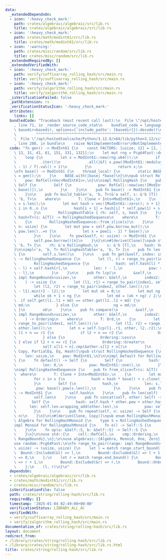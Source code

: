 ```yaml
---
data:
  _extendedDependsOn:
  - icon: ':heavy_check_mark:'
    path: crates/algebraic/algebraic/src/lib.rs
    title: crates/algebraic/algebraic/src/lib.rs
  - icon: ':heavy_check_mark:'
    path: crates/math/modint61/src/lib.rs
    title: crates/math/modint61/src/lib.rs
  - icon: ':warning:'
    path: crates/misc/random/src/lib.rs
    title: crates/misc/random/src/lib.rs
  _extendedRequiredBy: []
  _extendedVerifiedWith:
  - icon: ':heavy_check_mark:'
    path: verify/suffixarray_rolling_hash/src/main.rs
    title: verify/suffixarray_rolling_hash/src/main.rs
  - icon: ':heavy_check_mark:'
    path: verify/zalgorithm_rolling_hash/src/main.rs
    title: verify/zalgorithm_rolling_hash/src/main.rs
  _isVerificationFailed: false
  _pathExtension: rs
  _verificationStatusIcon: ':heavy_check_mark:'
  attributes:
    links: []
  bundledCode: "Traceback (most recent call last):\n  File \"/opt/hostedtoolcache/Python/3.12.8/x64/lib/python3.12/site-packages/onlinejudge_verify/documentation/build.py\"\
    , line 71, in _render_source_code_stat\n    bundled_code = language.bundle(stat.path,\
    \ basedir=basedir, options={'include_paths': [basedir]}).decode()\n          \
    \         ^^^^^^^^^^^^^^^^^^^^^^^^^^^^^^^^^^^^^^^^^^^^^^^^^^^^^^^^^^^^^^^^^^^^^^^^^^^^^^^^^\n\
    \  File \"/opt/hostedtoolcache/Python/3.12.8/x64/lib/python3.12/site-packages/onlinejudge_verify/languages/rust.py\"\
    , line 288, in bundle\n    raise NotImplementedError\nNotImplementedError\n"
  code: "fn gen() -> ModInt61 {\n    const FACTORS: [usize; 12] = [2, 3, 5, 7, 11,\
    \ 13, 31, 41, 61, 151, 331, 1321];\n    let mut rng = Pcg64Fast::default();\n\
    \    loop {\n        let x = ModInt61::new(rng.u64());\n        if FACTORS\n \
    \           .iter()\n            .all(|&f| x.pow((ModInt61::modulus() as usize\
    \ - 1) / f).val() > 1)\n        {\n            return x;\n        }\n    }\n}\n\
    \nfn base() -> ModInt61 {\n    thread_local! {\n        static BASE: ModInt61\
    \ = gen();\n    }\n    BASE.with(|base| *base)\n}\n\npub struct RollingHash {\n\
    \    pow: RefCell<Vec<ModInt61>>,\n}\n\nimpl RollingHash {\n    pub fn new() ->\
    \ Self {\n        Self {\n            pow: RefCell::new(vec![ModInt61::one(),\
    \ base()]),\n        }\n    }\n\n    pub fn base() -> ModInt61 {\n        base()\n\
    \    }\n\n    pub fn build_table<'a, 'b, T>(&'a self, s: &'b [T]) -> RollingHashTable<'a,\
    \ 'b, T>\n    where\n        T: Clone + Into<ModInt61>,\n    {\n        let n\
    \ = s.len();\n        let mut hash = vec![ModInt61::zero(); n + 1];\n        for\
    \ i in 0..n {\n            hash[i + 1] = hash[i] * self.pow(1) + s[i].clone().into();\n\
    \        }\n        RollingHashTable { rh: self, s, hash }\n    }\n\n    pub fn\
    \ hash<T>(s: &[T]) -> RollingHashedSequence\n    where\n        T: Clone + Into<ModInt61>,\n\
    \    {\n        RollingHashedSequence::from_slice(s)\n    }\n\n    fn expand(&self,\
    \ n: usize) {\n        let mut pow = self.pow.borrow_mut();\n        for i in\
    \ pow.len()..=n {\n            let x = pow[i - 1] * base();\n            pow.push(x);\n\
    \        }\n    }\n\n    fn pow(&self, n: usize) -> ModInt61 {\n        self.expand(n);\n\
    \        self.pow.borrow()[n]\n    }\n}\n\n#[derive(Clone)]\npub struct RollingHashTable<'a,\
    \ 'b, T> {\n    rh: &'a RollingHash,\n    s: &'b [T],\n    hash: Vec<ModInt61>,\n\
    }\n\nimpl<'a, 'b, T> RollingHashTable<'a, 'b, T> {\n    pub fn len(&self) -> usize\
    \ {\n        self.s.len()\n    }\n\n    pub fn get(&self, index: impl RangeBounds<usize>)\
    \ -> RollingHashedSequence {\n        let (l, r) = range_to_pair(index, self.s.len());\n\
    \        RollingHashedSequence {\n            hash: self.hash[l] * -self.rh.pow(r\
    \ - l) + self.hash[r],\n            len: r - l,\n            pow: self.rh.pow(r\
    \ - l),\n        }\n    }\n\n    pub fn lcp(\n        &self,\n        index1:\
    \ impl RangeBounds<usize>,\n        other: &Self,\n        index2: impl RangeBounds<usize>,\n\
    \    ) -> usize {\n        let (l1, r1) = range_to_pair(index1, self.len());\n\
    \        let (l2, r2) = range_to_pair(index2, other.len());\n        let n = (r1\
    \ - l1).min(r2 - l2);\n        let mut ok = 0;\n        let mut ng = n + 1;\n\
    \        while ok + 1 < ng {\n            let md = (ok + ng) / 2;\n          \
    \  if self.get(l1..l1 + md) == other.get(l2..l2 + md) {\n                ok =\
    \ md;\n            } else {\n                ng = md;\n            }\n       \
    \ }\n        ok\n    }\n\n    pub fn compare(\n        &self,\n        index1:\
    \ impl RangeBounds<usize>,\n        other: &Self,\n        index2: impl RangeBounds<usize>,\n\
    \    ) -> Ordering\n    where\n        T: Ord,\n    {\n        let (l1, r1) =\
    \ range_to_pair(index1, self.len());\n        let (l2, r2) = range_to_pair(index2,\
    \ other.len());\n        let n = self.lcp(l1..r1, other, l2..r2);\n        if\
    \ l1 + n == r1 {\n            if l2 + n == r2 {\n                Ordering::Equal\n\
    \            } else {\n                Ordering::Less\n            }\n       \
    \ } else if l2 + n == r2 {\n            Ordering::Greater\n        } else {\n\
    \            self.s[l1 + n].cmp(&other.s[l2 + n])\n        }\n    }\n}\n\n#[derive(Clone,\
    \ Copy, PartialEq, Eq, Hash)]\npub struct RollingHashedSequence {\n    hash: ModInt61,\n\
    \    len: usize,\n    pow: ModInt61,\n}\n\nimpl Default for RollingHashedSequence\
    \ {\n    fn default() -> Self {\n        Self {\n            hash: ModInt61::zero(),\n\
    \            len: 0,\n            pow: ModInt61::one(),\n        }\n    }\n}\n\
    \nimpl RollingHashedSequence {\n    pub fn from_slice<T>(s: &[T]) -> Self\n  \
    \  where\n        T: Clone + Into<ModInt61>,\n    {\n        let mut hash = ModInt61::zero();\n\
    \        for c in s {\n            hash = hash * base() + c.clone().into();\n\
    \        }\n        Self {\n            hash,\n            len: s.len(),\n   \
    \         pow: base().pow(s.len()),\n        }\n    }\n\n    pub fn hash(self)\
    \ -> ModInt61 {\n        self.hash\n    }\n\n    pub fn len(self) -> usize {\n\
    \        self.len\n    }\n\n    pub fn concat(self, other: Self) -> Self {\n \
    \       Self {\n            hash: self.hash * other.pow + other.hash,\n      \
    \      len: self.len.wrapping_add(other.len),\n            pow: self.pow * other.pow,\n\
    \        }\n    }\n\n    pub fn repeat(self, n: usize) -> Self {\n        RollingHashMonoid::pow(&self,\
    \ n)\n    }\n}\n\n#[derive(Clone, Copy)]\npub enum RollingHashMonoid {}\n\nimpl\
    \ Algebra for RollingHashMonoid {\n    type S = RollingHashedSequence;\n}\n\n\
    impl Monoid for RollingHashMonoid {\n    fn e() -> Self::S {\n        Self::S::default()\n\
    \    }\n\n    fn op(a: &Self::S, b: &Self::S) -> Self::S {\n        a.concat(*b)\n\
    \    }\n}\n\nuse std::{\n    cell::RefCell,\n    cmp::Ordering,\n    ops::{Bound,\
    \ RangeBounds},\n};\n\nuse algebraic::{Algebra, Monoid, One, Zero};\nuse modint61::ModInt61;\n\
    use random::Pcg64Fast;\n\nfn range_to_pair(range: impl RangeBounds<usize>, n:\
    \ usize) -> (usize, usize) {\n    let l = match range.start_bound() {\n      \
    \  Bound::Included(&l) => l,\n        Bound::Excluded(&l) => l + 1,\n        Bound::Unbounded\
    \ => 0,\n    };\n    let r = match range.end_bound() {\n        Bound::Included(&r)\
    \ => r + 1,\n        Bound::Excluded(&r) => r,\n        Bound::Unbounded => n,\n\
    \    };\n    (l, r)\n}\n"
  dependsOn:
  - crates/algebraic/algebraic/src/lib.rs
  - crates/math/modint61/src/lib.rs
  - crates/misc/random/src/lib.rs
  isVerificationFile: false
  path: crates/string/rolling-hash/src/lib.rs
  requiredBy: []
  timestamp: '2025-01-04 02:49:00+00:00'
  verificationStatus: LIBRARY_ALL_AC
  verifiedWith:
  - verify/suffixarray_rolling_hash/src/main.rs
  - verify/zalgorithm_rolling_hash/src/main.rs
documentation_of: crates/string/rolling-hash/src/lib.rs
layout: document
redirect_from:
- /library/crates/string/rolling-hash/src/lib.rs
- /library/crates/string/rolling-hash/src/lib.rs.html
title: crates/string/rolling-hash/src/lib.rs
---
```

